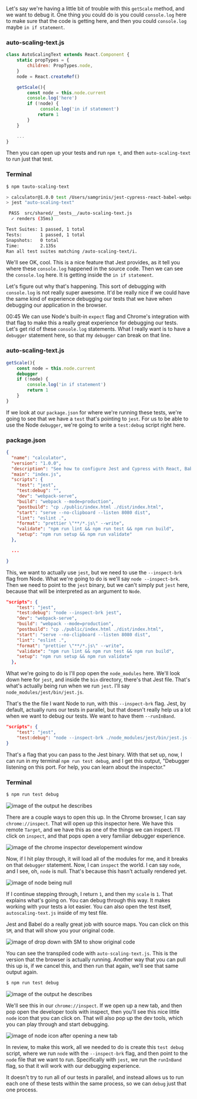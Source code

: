 Let's say we're having a little bit of trouble with this `getScale` method, and we want to debug it. One thing you could do is you could `console.log` here to make sure that the code is getting here, and then you could `console.log` maybe `in if statement`.

### auto-scaling-text.js
```js
class AutoScalingText extends React.Component {
    static propTypes = {
        children: PropTypes.node,
    }
    node = React.createRef()

    getScale(){
        const node = this.node.current
        console.log('here')
        if (!node) {
             console.log('in if statement')
            return 1
        }
    }

    ...
}
```
Then you can open up your tests and run `npm t`, and then `auto-scaling-text` to run just that test.

### Terminal
```bash
$ npm tauto-scaling-text

> calculator@1.0.0 test /Users/samgrinis/jest-cypress-react-babel-webpack
> jest "auto-scaling-text"

 PASS  src/shared/__tests__/auto-scaling-text.js
  ✓ renders (35ms)

Test Suites: 1 passed, 1 total
Tests:       1 passed, 1 total
Snapshots:   0 total
Time:        2.135s
Ran all test suites matching /auto-scaling-text/i.
```

We'll see OK, cool. This is a nice feature that Jest provides, as it tell you where these `console.log` happened in the source code. Then we can see the `console.log` here. It is getting inside the `in if statement`.

Let's figure out why that's happening. This sort of debugging with `console.log` is not really super awesome. It'd be really nice if we could have the same kind of experience debugging our tests that we have when debugging our application in the browser.

00:45 We can use Node's built-in `expect` flag and Chrome's integration with that flag to make this a really great experience for debugging our tests. Let's get rid of these `console.log` statements. What I really want is to have a `debugger` statement here, so that my `debugger` can break on that line.

### auto-scaling-text.js
```js
getScale(){
    const node = this.node.current
    debugger
    if (!node) {
        console.log('in if statement')
        return 1
    }
}
```

If we look at our `package.json` for where we're running these tests, we're going to see that we have a `test` that's pointing to `jest`. For us to be able to use the Node `debugger`, we're going to write a `test:debug` script right here.

### package.json
```json
{
  "name": "calculator",
  "version": "1.0.0",
  "description": "See how to configure Jest and Cypress with React, Babel, and Webpack",
  "main": "index.js",
  "scripts": {
    "test": "jest",
    "test:debug": "",
    "dev": "webpack-serve",
    "build": "webpack --mode=production",
    "postbuild": "cp ./public/index.html ./dist/index.html",
    "start": "serve --no-clipboard --listen 8080 dist",
    "lint": "eslint .",
    "format": "prettier \"**/*.js\" --write",
    "validate": "npm run lint && npm run test && npm run build",
    "setup": "npm run setup && npm run validate"
  },

  ...

}
```

This, we want to actually use `jest`, but we need to use the `--inspect-brk` flag from Node. What we're going to do is we'll say `node --inspect-brk`. Then we need to point to the `jest` binary, but we can't simply put `jest` here, because that will be interpreted as an argument to `Node`.

```json
"scripts": {
    "test": "jest",
    "test:debug": "node --inspect-brk jest",
    "dev": "webpack-serve",
    "build": "webpack --mode=production",
    "postbuild": "cp ./public/index.html ./dist/index.html",
    "start": "serve --no-clipboard --listen 8080 dist",
    "lint": "eslint .",
    "format": "prettier \"**/*.js\" --write",
    "validate": "npm run lint && npm run test && npm run build",
    "setup": "npm run setup && npm run validate"
  },
```

What we're going to do is I'll pop open the `node_modules` here. We'll look down here for `jest`, and inside the `bin` directory, there's that Jest file. That's what's actually being run when we run `jest`. I'll say `node_modules/jest/bin/jest.js`.

That's the the file I want Node to run, with this `--inspect-brk` flag. Jest, by default, actually runs our tests in parallel, but that doesn't really help us a lot when we want to debug our tests. We want to have them `--runInBand`.

```json
"scripts": {
    "test": "jest",
    "test:debug": "node --inspect-brk ./node_modules/jest/bin/jest.js --runInBand",
}
```

That's a flag that you can pass to the Jest binary. With that set up, now, I can run in my terminal `npm run test debug`, and I get this output, "Debugger listening on this port. For help, you can learn about the inspector."

### Terminal
```bash
$ npm run test debug
```

![image of the output he describes](http://res.cloudinary.com/dg3gyk0gu/image/upload/v1543907435/transcript-images/egghead-step-through-code-in-jest-using-the-node-js-debugger-and-chrome-devtools-initial-output.png)

There are a couple ways to open this up. In the Chrome browser, I can say `chrome://inspect`. That will open up this inspector here. We have this remote `Target`, and we have this as one of the things we can inspect. I'll click on `inspect`, and that pops open a very familiar debugger experience.

![image of the chrome inspector developement window](http://res.cloudinary.com/dg3gyk0gu/image/upload/v1543907430/transcript-images/egghead-step-through-code-in-jest-using-the-node-js-debugger-and-chrome-devtools-chrome.png)

Now, if I hit play through, it will load all of the modules for me, and it breaks on that `debugger` statement. Now, I can `inspect` the world. I can say `node`, and I see, oh, `node` is null. That's because this hasn't actually rendered yet.

![image of node being null](http://res.cloudinary.com/dg3gyk0gu/image/upload/v1543907436/transcript-images/egghead-step-through-code-in-jest-using-the-node-js-debugger-and-chrome-devtools-null-node.png)

If I continue stepping through, I return `1`, and then my `scale` is `1`. That explains what's going on. You can debug through this way. It makes working with your tests a lot easier. You can also open the test itself, `autoscaling-text.js` inside of my test file.

Jest and Babel do a really great job with source maps. You can click on this `SM`, and that will show you your original code.

![image of drop down with SM to show original code](http://res.cloudinary.com/dg3gyk0gu/image/upload/v1543907432/transcript-images/egghead-step-through-code-in-jest-using-the-node-js-debugger-and-chrome-devtools-null-node-sm.png)

You can see the transpiled code with `auto-scaling-text.js`. This is the version that the browser is actually running. Another way that you can pull this up is, if we cancel this, and then run that again, we'll see that same output again.

```bash
$ npm run test debug
```

![image of the output he describes](http://res.cloudinary.com/dg3gyk0gu/image/upload/v1543907435/transcript-images/egghead-step-through-code-in-jest-using-the-node-js-debugger-and-chrome-devtools-initial-output.png)

We'll see this in our `chrome://inspect`. If we open up a new tab, and then pop open the developer tools with inspect, then you'll see this nice little `node` icon that you can click on. That will also pop up the dev tools, which you can play through and start debugging.

![image of node icon after opening a new tab](http://res.cloudinary.com/dg3gyk0gu/image/upload/v1543907436/transcript-images/egghead-step-through-code-in-jest-using-the-node-js-debugger-and-chrome-devtools-node-icon.png)

In review, to make this work, all we needed to do is create this `test debug` script, where we run `node` with the `--inspect-brk` flag, and then point to the `node` file that we want to run. Specifically with `jest`, we run the `runInBand` flag, so that it will work with our debugging experience.

It doesn't try to run all of our tests in parallel, and instead allows us to run each one of these tests within the same process, so we can `debug` just that one process.